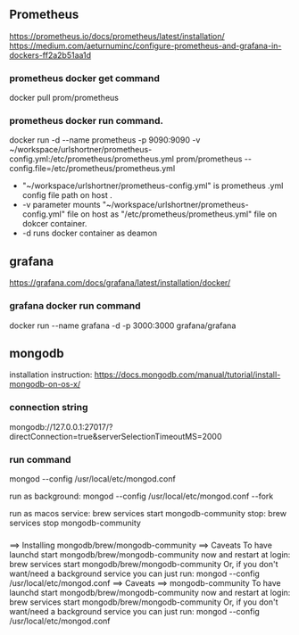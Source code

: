 


## Prometheus
https://prometheus.io/docs/prometheus/latest/installation/
https://medium.com/aeturnuminc/configure-prometheus-and-grafana-in-dockers-ff2a2b51aa1d

### prometheus docker get command
docker pull prom/prometheus

### prometheus docker run command.

docker run -d --name prometheus -p 9090:9090 -v ~/workspace/urlshortner/prometheus-config.yml:/etc/prometheus/prometheus.yml prom/prometheus --config.file=/etc/prometheus/prometheus.yml 
- "~/workspace/urlshortner/prometheus-config.yml" is prometheus .yml config file path on host .
- -v parameter mounts "~/workspace/urlshortner/prometheus-config.yml" file on host as "/etc/prometheus/prometheus.yml" file on dokcer container.
- -d runs docker container as deamon

## grafana 
https://grafana.com/docs/grafana/latest/installation/docker/

### grafana docker run command
docker run --name grafana -d -p 3000:3000 grafana/grafana

## mongodb

installation instruction:
https://docs.mongodb.com/manual/tutorial/install-mongodb-on-os-x/

### connection string
mongodb://127.0.0.1:27017/?directConnection=true&serverSelectionTimeoutMS=2000

### run command
mongod --config /usr/local/etc/mongod.conf

run as background:
mongod --config /usr/local/etc/mongod.conf --fork

run as macos service:
brew services start mongodb-community
stop:
brew services stop mongodb-community

###
==> Installing mongodb/brew/mongodb-community
==> Caveats
To have launchd start mongodb/brew/mongodb-community now and restart at login:
  brew services start mongodb/brew/mongodb-community
Or, if you don't want/need a background service you can just run:
  mongod --config /usr/local/etc/mongod.conf
==> Caveats
==> mongodb-community
To have launchd start mongodb/brew/mongodb-community now and restart at login:
  brew services start mongodb/brew/mongodb-community
Or, if you don't want/need a background service you can just run:
  mongod --config /usr/local/etc/mongod.conf

